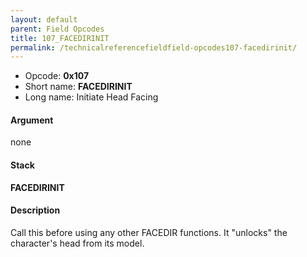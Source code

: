 ```yaml
---
layout: default
parent: Field Opcodes
title: 107_FACEDIRINIT
permalink: /technicalreferencefieldfield-opcodes107-facedirinit/
---
```


-   Opcode: **0x107**
-   Short name: **FACEDIRINIT**
-   Long name: Initiate Head Facing

#### Argument

none

#### Stack

  
**FACEDIRINIT**

#### Description

Call this before using any other FACEDIR functions. It "unlocks" the character's head from its model.
